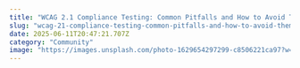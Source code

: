 ```yaml
---
title: "WCAG 2.1 Compliance Testing: Common Pitfalls and How to Avoid Them"
slug: "wcag-21-compliance-testing-common-pitfalls-and-how-to-avoid-them"
date: 2025-06-11T20:47:21.707Z
category: "Community"
image: "https://images.unsplash.com/photo-1629654297299-c8506221ca97?w=1200&h=600&fit=crop"
---
```


